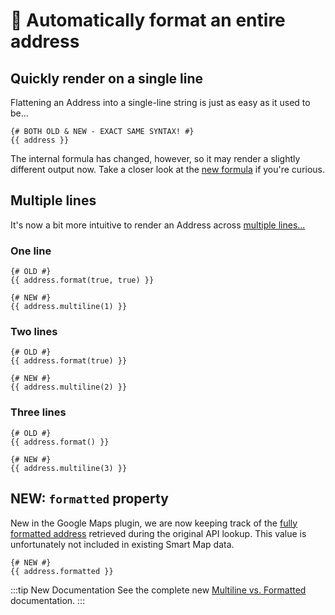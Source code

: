 # 🔧 Automatically format an entire address

<update-message/>

## Quickly render on a single line

Flattening an Address into a single-line string is just as easy as it used to be...

```twig
{# BOTH OLD & NEW - EXACT SAME SYNTAX! #}
{{ address }}
```

The internal formula has changed, however, so it may render a slightly different output now. Take a closer look at the [new formula](/models/address-model/#output-as-a-string) if you're curious.

## Multiple lines

It's now a bit more intuitive to render an Address across [multiple lines...](/models/address-model/#multiline-maxlines-3)

### One line

```twig
{# OLD #}
{{ address.format(true, true) }}

{# NEW #}
{{ address.multiline(1) }}
```

### Two lines

```twig
{# OLD #}
{{ address.format(true) }}

{# NEW #}
{{ address.multiline(2) }}
```

### Three lines

```twig
{# OLD #}
{{ address.format() }}

{# NEW #}
{{ address.multiline(3) }}
```

## NEW: `formatted` property

New in the Google Maps plugin, we are now keeping track of the [fully formatted address](/models/address-model/#formatted) retrieved during the original API lookup. This value is unfortunately not included in existing Smart Map data.

```twig
{# NEW #}
{{ address.formatted }}
```

:::tip New Documentation
See the complete new [Multiline vs. Formatted](/models/address-model/#multiline-vs-formatted) documentation.
:::

